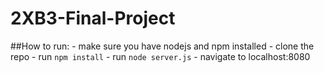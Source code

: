 # 2XB3-Final-Project

##How to run:
	- make sure you have nodejs and npm installed
	- clone the repo
	- run `npm install`
	- run `node server.js`
	- navigate to localhost:8080